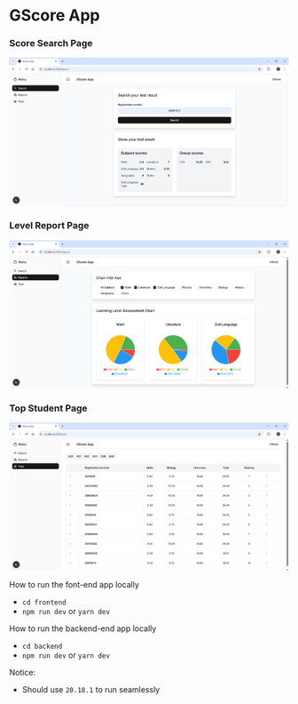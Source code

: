 # GScore App

### Score Search Page
![template example](./support/screenshots/search-page.png)

### Level Report Page
![template example](./support/screenshots/report-page.png)

### Top Student Page
![template example](./support/screenshots/top-page.png)

How to run the font-end app locally
- `cd frontend`
- `npm run dev` or `yarn dev`

How to run the backend-end app locally
- `cd backend`
- `npm run dev` or `yarn dev`

Notice:
- Should use `20.18.1` to run seamlessly
